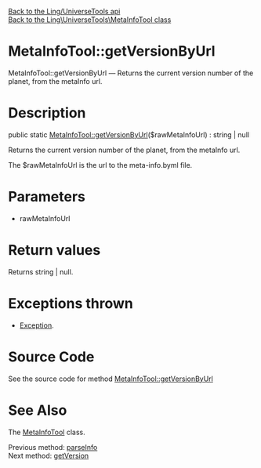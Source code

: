 [Back to the Ling/UniverseTools api](https://github.com/lingtalfi/UniverseTools/blob/master/doc/api/Ling/UniverseTools.md)<br>
[Back to the Ling\UniverseTools\MetaInfoTool class](https://github.com/lingtalfi/UniverseTools/blob/master/doc/api/Ling/UniverseTools/MetaInfoTool.md)


MetaInfoTool::getVersionByUrl
================



MetaInfoTool::getVersionByUrl — Returns the current version number of the planet, from the metaInfo url.




Description
================


public static [MetaInfoTool::getVersionByUrl](https://github.com/lingtalfi/UniverseTools/blob/master/doc/api/Ling/UniverseTools/MetaInfoTool/getVersionByUrl.md)($rawMetaInfoUrl) : string | null




Returns the current version number of the planet, from the metaInfo url.

The $rawMetaInfoUrl is the url to the meta-info.byml file.




Parameters
================


- rawMetaInfoUrl

    


Return values
================

Returns string | null.


Exceptions thrown
================

- [Exception](http://php.net/manual/en/class.exception.php).&nbsp;







Source Code
===========
See the source code for method [MetaInfoTool::getVersionByUrl](https://github.com/lingtalfi/UniverseTools/blob/master/MetaInfoTool.php#L57-L73)


See Also
================

The [MetaInfoTool](https://github.com/lingtalfi/UniverseTools/blob/master/doc/api/Ling/UniverseTools/MetaInfoTool.md) class.

Previous method: [parseInfo](https://github.com/lingtalfi/UniverseTools/blob/master/doc/api/Ling/UniverseTools/MetaInfoTool/parseInfo.md)<br>Next method: [getVersion](https://github.com/lingtalfi/UniverseTools/blob/master/doc/api/Ling/UniverseTools/MetaInfoTool/getVersion.md)<br>

